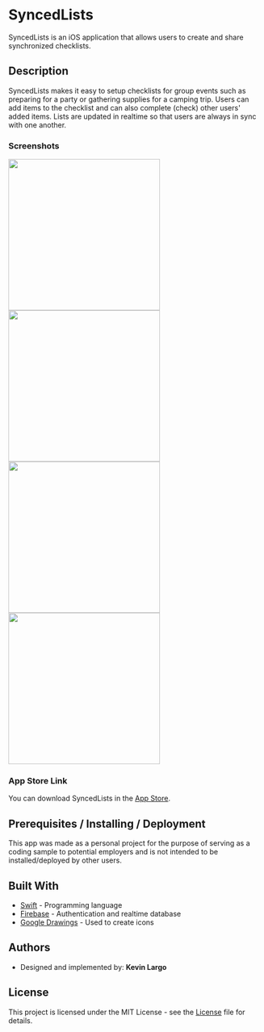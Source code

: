 # SyncedLists

SyncedLists is an iOS application that allows users to create and share synchronized checklists.

## Description

SyncedLists makes it easy to setup checklists for group events such as preparing for a party or gathering supplies for a camping trip. Users can add items to the checklist and can also complete (check) other users' added items. Lists are updated in realtime so that users are always in sync with one another.

### Screenshots
<img src="https://krlargo.github.io/SyncedLists/Lists%20Screenshot.png" width="300"><img src="https://krlargo.github.io/SyncedLists/Items%20Screenshot.png" width="300"><img src="https://krlargo.github.io/SyncedLists/Members%20Screenshot.png" width="300"><img src="https://krlargo.github.io/SyncedLists/Invites%20Screenshot.png" width="300">

### App Store Link

You can download SyncedLists in the [App Store](https://itunes.apple.com/us/app/syncedlists/id1297076425?mt=8).

## Prerequisites / Installing / Deployment

This app was made as a personal project for the purpose of serving as a coding sample to potential employers and is not intended to be installed/deployed by other users.

## Built With

* [Swift](https://developer.apple.com/swift/) - Programming language
* [Firebase](https://firebase.google.com/) - Authentication and realtime database
* [Google Drawings](https://chrome.google.com/webstore/detail/google-drawings/mkaakpdehdafacodkgkpghoibnmamcme?hl=en-US) - Used to create icons

## Authors

* Designed and implemented by: **Kevin Largo**

## License

This project is licensed under the MIT License - see the [License](License.txt) file for details.

